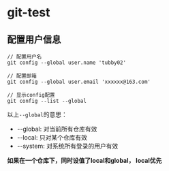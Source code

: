 # git-test
## 配置用户信息
```
// 配置用户名
git config --global user.name 'tubby02'

// 配置邮箱
git config --global user.email 'xxxxxx@163.com'

// 显示config配置
git config --list --global
```
以上```--global```的意思：
-  --global: 对当前所有仓库有效
-  --local: 只对某个仓库有效
-  --system: 对系统所有登录的用户有效

**如果在一个仓库下，同时设值了local和global， local优先**
